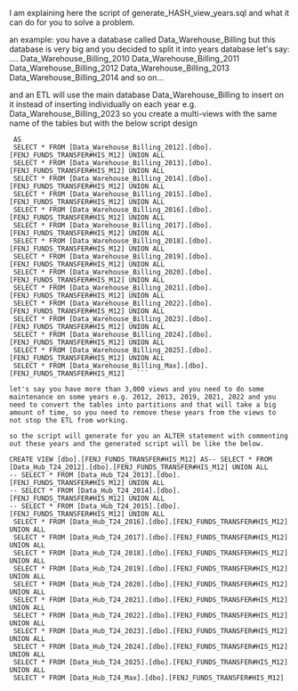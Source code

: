 I am explaining here the script of generate_HASH_view_years.sql and what it can do for you to solve a problem.

an example:
you have a database called Data_Warehouse_Billing but this database is very big and you decided to split it into years database let's say:
....
Data_Warehouse_Billing_2010
Data_Warehouse_Billing_2011
Data_Warehouse_Billing_2012
Data_Warehouse_Billing_2013
Data_Warehouse_Billing_2014
and so on...

and an ETL will use the main database Data_Warehouse_Billing to insert on it instead of inserting individually on each year e.g. Data_Warehouse_Billing_2023 so you create a multi-views with the same name of the tables but with the below script design

```CREATE VIEW [dbo].[FENJ_FUNDS_TRANSFER#HIS_M12] 
 AS
 SELECT * FROM [Data_Warehouse_Billing_2012].[dbo].[FENJ_FUNDS_TRANSFER#HIS_M12] UNION ALL  
 SELECT * FROM [Data_Warehouse_Billing_2013].[dbo].[FENJ_FUNDS_TRANSFER#HIS_M12] UNION ALL  
 SELECT * FROM [Data_Warehouse_Billing_2014].[dbo].[FENJ_FUNDS_TRANSFER#HIS_M12] UNION ALL  
 SELECT * FROM [Data_Warehouse_Billing_2015].[dbo].[FENJ_FUNDS_TRANSFER#HIS_M12] UNION ALL  
 SELECT * FROM [Data_Warehouse_Billing_2016].[dbo].[FENJ_FUNDS_TRANSFER#HIS_M12] UNION ALL  
 SELECT * FROM [Data_Warehouse_Billing_2017].[dbo].[FENJ_FUNDS_TRANSFER#HIS_M12] UNION ALL  
 SELECT * FROM [Data_Warehouse_Billing_2018].[dbo].[FENJ_FUNDS_TRANSFER#HIS_M12] UNION ALL  
 SELECT * FROM [Data_Warehouse_Billing_2019].[dbo].[FENJ_FUNDS_TRANSFER#HIS_M12] UNION ALL  
 SELECT * FROM [Data_Warehouse_Billing_2020].[dbo].[FENJ_FUNDS_TRANSFER#HIS_M12] UNION ALL  
 SELECT * FROM [Data_Warehouse_Billing_2021].[dbo].[FENJ_FUNDS_TRANSFER#HIS_M12] UNION ALL  
 SELECT * FROM [Data_Warehouse_Billing_2022].[dbo].[FENJ_FUNDS_TRANSFER#HIS_M12] UNION ALL  
 SELECT * FROM [Data_Warehouse_Billing_2023].[dbo].[FENJ_FUNDS_TRANSFER#HIS_M12] UNION ALL  
 SELECT * FROM [Data_Warehouse_Billing_2024].[dbo].[FENJ_FUNDS_TRANSFER#HIS_M12] UNION ALL  
 SELECT * FROM [Data_Warehouse_Billing_2025].[dbo].[FENJ_FUNDS_TRANSFER#HIS_M12] UNION ALL  
 SELECT * FROM [Data_Warehouse_Billing_Max].[dbo].[FENJ_FUNDS_TRANSFER#HIS_M12]   ```

let's say you have more than 3,000 views and you need to do some maintenance on some years e.g. 2012, 2013, 2019, 2021, 2022 and you need to convert the tables into partitions and that will take a big amount of time, so you need to remove these years from the views to not stop the ETL from working.

so the script will generate for you an ALTER statement with commenting out these years and the generated script will be like the below.

CREATE VIEW [dbo].[FENJ_FUNDS_TRANSFER#HIS_M12] AS-- SELECT * FROM [Data_Hub_T24_2012].[dbo].[FENJ_FUNDS_TRANSFER#HIS_M12] UNION ALL  
-- SELECT * FROM [Data_Hub_T24_2013].[dbo].[FENJ_FUNDS_TRANSFER#HIS_M12] UNION ALL  
-- SELECT * FROM [Data_Hub_T24_2014].[dbo].[FENJ_FUNDS_TRANSFER#HIS_M12] UNION ALL  
-- SELECT * FROM [Data_Hub_T24_2015].[dbo].[FENJ_FUNDS_TRANSFER#HIS_M12] UNION ALL  
 SELECT * FROM [Data_Hub_T24_2016].[dbo].[FENJ_FUNDS_TRANSFER#HIS_M12] UNION ALL  
 SELECT * FROM [Data_Hub_T24_2017].[dbo].[FENJ_FUNDS_TRANSFER#HIS_M12] UNION ALL  
 SELECT * FROM [Data_Hub_T24_2018].[dbo].[FENJ_FUNDS_TRANSFER#HIS_M12] UNION ALL  
 SELECT * FROM [Data_Hub_T24_2019].[dbo].[FENJ_FUNDS_TRANSFER#HIS_M12] UNION ALL  
 SELECT * FROM [Data_Hub_T24_2020].[dbo].[FENJ_FUNDS_TRANSFER#HIS_M12] UNION ALL  
 SELECT * FROM [Data_Hub_T24_2021].[dbo].[FENJ_FUNDS_TRANSFER#HIS_M12] UNION ALL  
 SELECT * FROM [Data_Hub_T24_2022].[dbo].[FENJ_FUNDS_TRANSFER#HIS_M12] UNION ALL  
 SELECT * FROM [Data_Hub_T24_2023].[dbo].[FENJ_FUNDS_TRANSFER#HIS_M12] UNION ALL  
 SELECT * FROM [Data_Hub_T24_2024].[dbo].[FENJ_FUNDS_TRANSFER#HIS_M12] UNION ALL  
 SELECT * FROM [Data_Hub_T24_2025].[dbo].[FENJ_FUNDS_TRANSFER#HIS_M12] UNION ALL  
 SELECT * FROM [Data_Hub_T24_Max].[dbo].[FENJ_FUNDS_TRANSFER#HIS_M12]   
